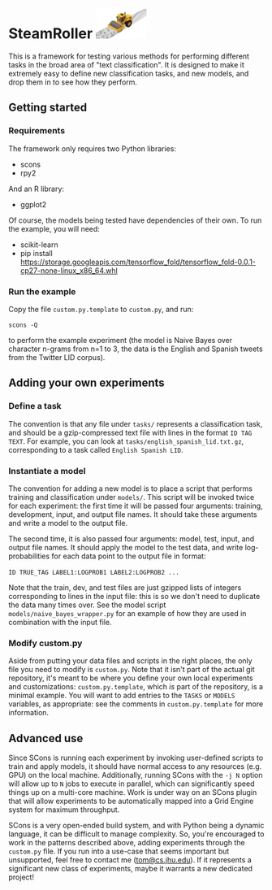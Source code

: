 # SteamRoller ![Logo](logo.png)

This is a framework for testing various methods for performing different tasks in the broad area of "text classification".  It is designed to make it extremely easy to define new classification tasks, and new models, and drop them in to see how they perform.

## Getting started

### Requirements

The framework only requires two Python libraries:

* scons
* rpy2

And an R library:

* ggplot2

Of course, the models being tested have dependencies of their own.  To run the example, you will need:

* scikit-learn
* pip install https://storage.googleapis.com/tensorflow_fold/tensorflow_fold-0.0.1-cp27-none-linux_x86_64.whl

### Run the example

Copy the file `custom.py.template` to `custom.py`, and run:

```
scons -Q
```

to perform the example experiment (the model is Naive Bayes over character n-grams from n=1 to 3, the data is the English and Spanish tweets from the Twitter LID corpus).

## Adding your own experiments

### Define a task

The convention is that any file under `tasks/` represents a classification task, and should be a gzip-compressed text file with lines in the format `ID TAG TEXT`.  For example, you can look at `tasks/english_spanish_lid.txt.gz`, corresponding to a task called `English Spanish LID`.

### Instantiate a model

The convention for adding a new model is to place a script that performs training and classification under `models/`.  This script will be invoked twice for each experiment: the first time it will be passed four arguments: training, development, input, and output file names.  It should take these arguments and write a model to the output file.

The second time, it is also passed four arguments: model, test, input, and output file names.  It should apply the model to the test data, and write log-probabilities for each data point to the output file in format:

```ID TRUE_TAG LABEL1:LOGPROB1 LABEL2:LOGPROB2 ...```

Note that the train, dev, and test files are just gzipped lists of integers corresponding to lines in the input file: this is so we don't need to duplicate the data many times over.  See the model script `models/naive_bayes_wrapper.py` for an example of how they are used in combination with the input file.

### Modify custom.py

Aside from putting your data files and scripts in the right places, the only file you need to modify is `custom.py`.  Note that it isn't part of the actual git repository, it's meant to be where you define your own local experiments and customizations: `custom.py.template`, which *is* part of the repository, is a minimal example.  You will want to add entries to the `TASKS` or `MODELS` variables, as appropriate: see the comments in `custom.py.template` for more information.

## Advanced use

Since SCons is running each experiment by invoking user-defined scripts to train and apply models, it should have normal access to any resources (e.g. GPU) on the local machine.  Additionally, running SCons with the `-j N` option will allow up to `N` jobs to execute in parallel, which can significantly speed things up on a multi-core machine.  Work is under way on an SCons plugin that will allow experiments to be automatically mapped into a Grid Engine system for maximum throughput.

SCons is a very open-ended build system, and with Python being a dynamic language, it can be difficult to manage complexity.  So, you're encouraged to work in the patterns described above, adding experiments through the `custom.py` file.  If you run into a use-case that seems important but unsupported, feel free to contact me (tom@cs.jhu.edu).  If it represents a significant new class of experiments, maybe it warrants a new dedicated project!
